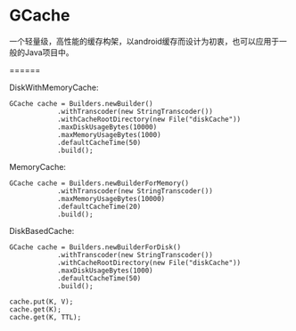 GCache
======

一个轻量级，高性能的缓存构架，以android缓存而设计为初衷，也可以应用于一般的Java项目中。

======

DiskWithMemoryCache:

	GCache cache = Builders.newBuilder()
				.withTranscoder(new StringTranscoder())
				.withCacheRootDirectory(new File("diskCache"))
				.maxDiskUsageBytes(10000)
				.maxMemoryUsageBytes(1000)
				.defaultCacheTime(50)
				.build();
				
MemoryCache:

	GCache cache = Builders.newBuilderForMemory()
				.withTranscoder(new StringTranscoder())
				.maxMemoryUsageBytes(10000)
				.defaultCacheTime(20)
				.build();
				
DiskBasedCache:

	GCache cache = Builders.newBuilderForDisk()
				.withTranscoder(new StringTranscoder())
				.withCacheRootDirectory(new File("diskCache"))
				.maxDiskUsageBytes(1000)
				.defaultCacheTime(50)
				.build();			
				
	cache.put(K, V);
	cache.get(K);
	cache.get(K, TTL);
